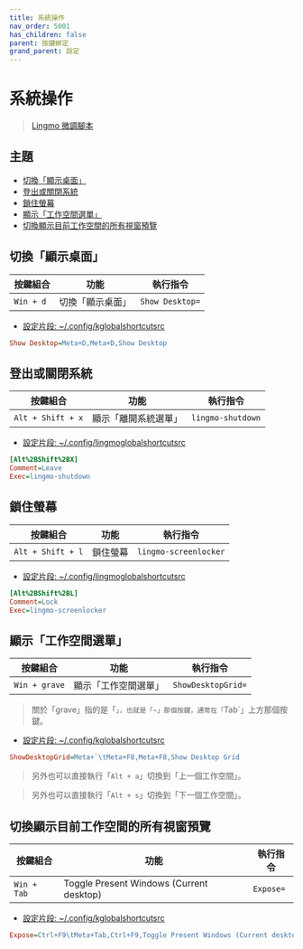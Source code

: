 ```yaml
---
title: 系統操作
nav_order: 5001
has_children: false
parent: 按鍵綁定
grand_parent: 設定
---
```



# 系統操作

> [Lingmo 微調腳本](https://github.com/samwhelp/lingmo-adjustment/tree/main/prototype/main/lingmo-config/locale/en_us/Lingmo-Dark)




## 主題

* [切換「顯示桌面」](#切換顯示桌面)
* [登出或關閉系統](#登出或關閉系統)
* [鎖住螢幕](#鎖住螢幕)
* [顯示「工作空間選單」](#顯示工作空間選單)
* [切換顯示目前工作空間的所有視窗預覽](#切換顯示目前工作空間的所有視窗預覽)




## 切換「顯示桌面」

| 按鍵組合           | 功能             | 執行指令             |
| ------------------ | ---------------- | -------------------- |
| `Win + d`          | 切換「顯示桌面」 | `Show Desktop=`      |


* [設定片段: ~/.config/kglobalshortcutsrc](https://github.com/samwhelp/lingmo-adjustment/blob/main/prototype/main/lingmo-config/locale/en_us/Lingmo-Dark/asset/overlay/etc/skel/.config/kglobalshortcutsrc#L62)

``` ini
Show Desktop=Meta+D,Meta+D,Show Desktop
```




## 登出或關閉系統

| 按鍵組合           | 功能                 | 執行指令             |
| ------------------ | -------------------- | -------------------- |
| `Alt + Shift + x`  | 顯示「離開系統選單」 | `lingmo-shutdown`    |


* [設定片段: ~/.config/lingmoglobalshortcutsrc](https://github.com/samwhelp/lingmo-adjustment/blob/main/prototype/main/lingmo-config/locale/en_us/Lingmo-Dark/asset/overlay/etc/skel/.config/lingmoglobalshortcutsrc#L6-L8)

``` ini
[Alt%2BShift%2BX]
Comment=Leave
Exec=lingmo-shutdown
```



## 鎖住螢幕

| 按鍵組合           | 功能         | 執行指令              |
| ------------------ | ------------ | --------------------- |
| `Alt + Shift + l`  | 鎖住螢幕     | `lingmo-screenlocker` |


* [設定片段: ~/.config/lingmoglobalshortcutsrc](https://github.com/samwhelp/lingmo-adjustment/blob/main/prototype/main/lingmo-config/locale/en_us/Lingmo-Dark/asset/overlay/etc/skel/.config/lingmoglobalshortcutsrc#L2-L4)

``` ini
[Alt%2BShift%2BL]
Comment=Lock
Exec=lingmo-screenlocker
```



## 顯示「工作空間選單」

| 按鍵組合          | 功能                 | 執行指令             |
| ----------------- | -------------------- | -------------------- |
| `Win + grave`     | 顯示「工作空間選單」 | `ShowDesktopGrid=`   |


> 關於「grave」指的是「`」，也就是「~」那個按鍵，通常在「`Tab`」上方那個按鍵。


* [設定片段: ~/.config/kglobalshortcutsrc](https://github.com/samwhelp/lingmo-adjustment/blob/main/prototype/main/lingmo-config/locale/en_us/Lingmo-Dark/asset/overlay/etc/skel/.config/kglobalshortcutsrc#L63)

``` ini
ShowDesktopGrid=Meta+`\tMeta+F8,Meta+F8,Show Desktop Grid
```

> 另外也可以直接執行「`Alt + a`」切換到「上一個工作空間」。

> 另外也可以直接執行「`Alt + s`」切換到「下一個工作空間」。




## 切換顯示目前工作空間的所有視窗預覽

| 按鍵組合           | 功能                                     | 執行指令             |
| ------------------ | ---------------------------------------- | -------------------- |
| `Win + Tab`        | Toggle Present Windows (Current desktop) | `Expose=`            |


* [設定片段: ~/.config/kglobalshortcutsrc](https://github.com/samwhelp/lingmo-adjustment/blob/main/prototype/main/lingmo-config/locale/en_us/Lingmo-Dark/asset/overlay/etc/skel/.config/kglobalshortcutsrc#L48)

``` ini
Expose=Ctrl+F9\tMeta+Tab,Ctrl+F9,Toggle Present Windows (Current desktop)
```
